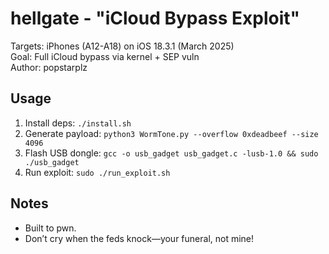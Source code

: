# hellgate - "iCloud Bypass Exploit"  
Targets: iPhones (A12-A18) on iOS 18.3.1 (March 2025)  
Goal: Full iCloud bypass via kernel + SEP vuln  
Author: popstarplz

## Usage
1. Install deps: `./install.sh`
2. Generate payload: `python3 WormTone.py --overflow 0xdeadbeef --size 4096`
3. Flash USB dongle: `gcc -o usb_gadget usb_gadget.c -lusb-1.0 && sudo ./usb_gadget`
4. Run exploit: `sudo ./run_exploit.sh`

## Notes
- Built to pwn.
- Don’t cry when the feds knock—your funeral, not mine!
